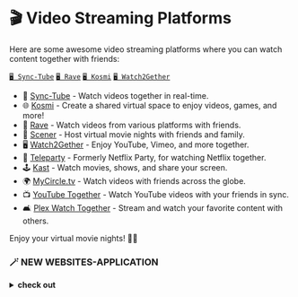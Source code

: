 # 🎬 Video Streaming Platforms

Here are some awesome video streaming platforms where you can watch content together with friends:
<br>

[`🖥️ Sync-Tube`](https://sync-tube.de/)
[`🖥️ Rave`](https://rave.io/)
[`🖥️ Kosmi`](https://app.kosmi.io/)
[`🖥️ Watch2Gether`](https://www.watch2gether.com/)

- 🎥 [Sync-Tube](https://sync-tube.de/) - Watch videos together in real-time.
- 🌐 [Kosmi](https://app.kosmi.io/) - Create a shared virtual space to enjoy videos, games, and more!
- 💫 [Rave](https://rave.io/) - Watch videos from various platforms with friends.
- 🎉 [Scener](https://www.scener.com/) - Host virtual movie nights with friends and family.
- 🖥️ [Watch2Gether](https://www.watch2gether.com/) - Enjoy YouTube, Vimeo, and more together.
- 🍿 [Teleparty](https://www.teleparty.com/) - Formerly Netflix Party, for watching Netflix together.
- 🕹️ [Kast](https://www.kast.com/) - Watch movies, shows, and share your screen.
- 🌍 [MyCircle.tv](https://www.mycircle.tv/) - Watch videos with friends across the globe.
- 📺 [YouTube Together](https://www.youtube.com/together) - Watch YouTube videos with your friends in sync.
- 🛋️ [Plex Watch Together](https://www.plex.tv/) - Stream and watch your favorite content with others.
  
Enjoy your virtual movie nights! 🍿🎉

### 🪄 NEW WEBSITES-APPLICATION
<details>
  <summary><b>check out</b></summary>
 
> * Video Streaming Platforms
#### [watchparty](https://www.watchparty.me/)
#### [hyperbeam](https://watch.hyperbeam.com/)
</details>
